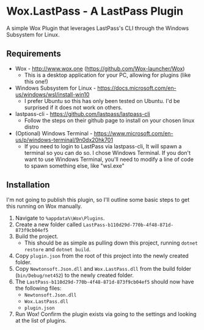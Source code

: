 # Wox.LastPass - A LastPass Plugin
A simple Wox Plugin that leverages LastPass's CLI through the Windows Subsystem for Linux.

## Requirements
- Wox - http://www.wox.one (https://github.com/Wox-launcher/Wox)
    - This is a desktop application for your PC, allowing for plugins (like this one!)
- Windows Subsystem for Linux - https://docs.microsoft.com/en-us/windows/wsl/install-win10
    - I prefer Ubuntu so this has only been tested on Ubuntu. I'd be surprised if it does not work on others.
- lastpass-cli - https://github.com/lastpass/lastpass-cli
    - Follow the steps on their github page to install on your chosen linux distro
- (Optional) Windows Terminal - https://www.microsoft.com/en-us/p/windows-terminal/9n0dx20hk701
    - If you need to login to LastPass via lastpass-cli, It will spawn a terminal so you can do so. I chose Windows Terminal. If you don't want to use Windows Terminal, you'll need to modify a line of code to spawn something else, like "wsl.exe"


## Installation
I'm not going to publish this plugin, so I'll outline some basic steps to get this running on Wox manually.

1. Navigate to `%appdata%\Wox\Plugins`.
2. Create a new folder called `LastPass-b110d29d-770b-4f48-871d-873f9cb04ef5`
3. Build the project.
    - This should be as simple as pulling down this project, running `dotnet restore` and `dotnet build`.
4. Copy `plugin.json` from the root of this project into the newly created folder.
5. Copy `Newtonsoft.Json.dll` and `Wox.LastPass.dll` from the build folder (`bin/Debug/net452`) to the newly created folder.
6. The `LastPass-b110d29d-770b-4f48-871d-873f9cb04ef5` should now have the following files:
    - `Newtonsoft.Json.dll`
    - `Wox.LastPass.dll`
    - `plugin.json`
7. Run Wox! Confirm the plugin exists via going to the settings and looking at the list of plugins.